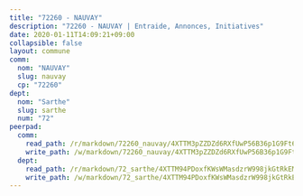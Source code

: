 ```yaml
---
title: "72260 - NAUVAY"
description: "72260 - NAUVAY | Entraide, Annonces, Initiatives"
date: 2020-01-11T14:09:21+09:00
collapsible: false
layout: commune
comm:
  nom: "NAUVAY"
  slug: nauvay
  cp: "72260"
dept:
  nom: "Sarthe"
  slug: sarthe
  num: "72"
peerpad:
  comm:
    read_path: /r/markdown/72260_nauvay/4XTTM3pZZDZd6RXfUwP56B36p1G9Ft6XFbbpudfLiym52ERWP
    write_path: /w/markdown/72260_nauvay/4XTTM3pZZDZd6RXfUwP56B36p1G9Ft6XFbbpudfLiym52ERWP-K3TgUKfSVNZ63nuTUPheNrZjUZG4L6QEQYNSxygtetLHiDC25nUbMbMuysuyj6xapLFZ1YVqJTLYPRsCGQHdUH5pnvj9LnfsfCGyoopgsDR5q9zunuCJs8vgUxHwGPSf6dq7PhfM
  dept:
    read_path: /r/markdown/72_sarthe/4XTTM94PDoxfKWsWMasdzrW998jkGtRkEM3CSUC42xSpuJKZ5
    write_path: /w/markdown/72_sarthe/4XTTM94PDoxfKWsWMasdzrW998jkGtRkEM3CSUC42xSpuJKZ5-K3TgTpjFyG67yVeuXvSAfSYzY4Yx2FMtDhgpv5HM2EDBJRVMn95z33xx4XjRNYNVaVsBPQ1t4pG9MoyNqwTqa8mcnEUB8rK4BMVbvUhCtGWCPSFnDCaT8GJTyimDgsCirLN3zswh
---
```


